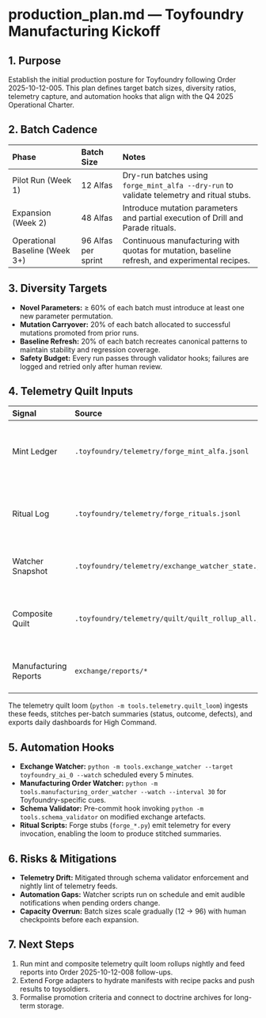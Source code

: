 # production_plan.md — Toyfoundry Manufacturing Kickoff

## 1. Purpose

Establish the initial production posture for Toyfoundry following Order 2025-10-12-005. This plan defines target batch sizes, diversity ratios, telemetry capture, and automation hooks that align with the Q4 2025 Operational Charter.

## 2. Batch Cadence

| Phase | Batch Size | Notes |
|:--|:--|:--|
| Pilot Run (Week 1) | 12 Alfas | Dry-run batches using `forge_mint_alfa --dry-run` to validate telemetry and ritual stubs. |
| Expansion (Week 2) | 48 Alfas | Introduce mutation parameters and partial execution of Drill and Parade rituals. |
| Operational Baseline (Week 3+) | 96 Alfas per sprint | Continuous manufacturing with quotas for mutation, baseline refresh, and experimental recipes. |

## 3. Diversity Targets

- **Novel Parameters:** ≥ 60% of each batch must introduce at least one new parameter permutation.
- **Mutation Carryover:** 20% of each batch allocated to successful mutations promoted from prior runs.
- **Baseline Refresh:** 20% of each batch recreates canonical patterns to maintain stability and regression coverage.
- **Safety Budget:** Every run passes through validator hooks; failures are logged and retried only after human review.

## 4. Telemetry Quilt Inputs

| Signal | Source | Description |
|:--|:--|:--|
| Mint Ledger | `.toyfoundry/telemetry/forge_mint_alfa.jsonl` | Individual mint attempts (dry-run flag, seed, recipe). |
| Ritual Log | `.toyfoundry/telemetry/forge_rituals.jsonl` | Drill, Parade, Purge, Promote invocations with batch metadata. |
| Watcher Snapshot | `.toyfoundry/telemetry/exchange_watcher_state.json` | Last-seen exchange artefacts for traceability. |
| Composite Quilt | `.toyfoundry/telemetry/quilt/quilt_rollup_all.json` | Consolidated view of mint plus ritual telemetry for each Alfa operation. |
| Manufacturing Reports | `exchange/reports/*` | Aggregated outcomes per order or batch. |

The telemetry quilt loom (`python -m tools.telemetry.quilt_loom`) ingests these feeds, stitches per-batch summaries (status, outcome, defects), and exports daily dashboards for High Command.

## 5. Automation Hooks

- **Exchange Watcher:** `python -m tools.exchange_watcher --target toyfoundry_ai_0 --watch` scheduled every 5 minutes.
- **Manufacturing Order Watcher:** `python -m tools.manufacturing_order_watcher --watch --interval 30` for Toyfoundry-specific cues.
- **Schema Validator:** Pre-commit hook invoking `python -m tools.schema_validator` on modified exchange artefacts.
- **Ritual Scripts:** Forge stubs (`forge_*.py`) emit telemetry for every invocation, enabling the loom to produce stitched summaries.

## 6. Risks & Mitigations

- **Telemetry Drift:** Mitigated through schema validator enforcement and nightly lint of telemetry feeds.
- **Automation Gaps:** Watcher scripts run on schedule and emit audible notifications when pending orders change.
- **Capacity Overrun:** Batch sizes scale gradually (12 → 96) with human checkpoints before each expansion.

## 7. Next Steps

1. Run mint and composite telemetry quilt loom rollups nightly and feed reports into Order 2025-10-12-008 follow-ups.
2. Extend Forge adapters to hydrate manifests with recipe packs and push results to toysoldiers.
3. Formalise promotion criteria and connect to doctrine archives for long-term storage.
